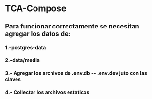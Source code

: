 # TCA-Compose

## Para funcionar correctamente se necesitan agregar los datos de:

### 1.-postgres-data
### 2.-data/media
### 3.- Agregar los archivos de .env.db -- .env.dev juto con las claves
### 4.- Collectar los archivos estaticos
